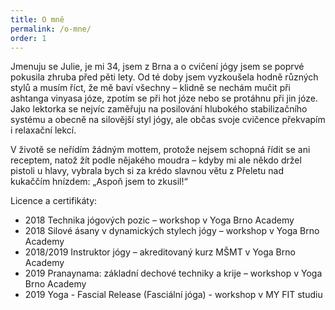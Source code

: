 ```yaml
---
title: O mně
permalink: /o-mne/
order: 1
---
```


Jmenuju se Julie, je mi 34, jsem z Brna a o cvičení jógy jsem se poprvé pokusila zhruba před pěti lety. Od té doby jsem vyzkoušela hodně různých stylů a musím říct, že mě baví všechny – klidně se nechám mučit při ashtanga vinyasa józe, zpotím se při hot józe nebo se protáhnu při jin józe. Jako lektorka se nejvíc zaměřuju na posilování hlubokého stabilizačního systému a obecně na silovější styl jógy, ale občas svoje cvičence překvapím i relaxační lekcí.

V životě se neřídím žádným mottem, protože nejsem schopná řídit se ani receptem, natož žít podle nějakého moudra – kdyby mi ale někdo držel pistoli u hlavy, vybrala bych si za krédo slavnou větu z Přeletu nad kukaččím hnízdem: „Aspoň jsem to zkusil!“


Licence a certifikáty:
- 2018 Technika jógových pozic – workshop v Yoga Brno Academy
- 2018 Silové ásany v dynamických stylech jógy – workshop v Yoga Brno Academy
- 2018/2019 Instruktor jógy – akreditovaný kurz MŠMT v Yoga Brno Academy
- 2019 Pranaynama: základní dechové techniky a krije – workshop v Yoga Brno Academy
- 2019 Yoga - Fascial Release (Fasciální jóga) - workshop v MY FIT studiu
